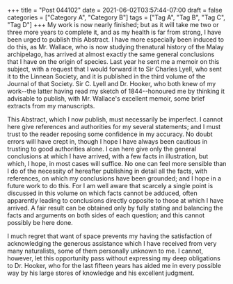 +++
title = "Post 044102"
date = 2021-06-02T03:57:44-07:00
draft = false
categories = ["Category A", "Category B"]
tags = ["Tag A", "Tag B", "Tag C", "Tag D"]
+++
My work is now nearly finished; but as it will take me two or three more years to complete it, and as my health is far from strong, I have been urged to publish this Abstract. I have more especially been induced to do this, as Mr. Wallace, who is now studying thenatural history of the Malay archipelago, has arrived at almost exactly the same general conclusions that I have on the origin of species. Last year he sent me a memoir on this subject, with a request that I would forward it to Sir Charles Lyell, who sent it to the Linnean Society, and it is published in the third volume of the Journal of that Society. Sir C. Lyell and Dr. Hooker, who both knew of my work--the latter having read my sketch of 1844--honoured me by thinking it advisable to publish, with Mr. Wallace's excellent memoir, some brief extracts from my manuscripts.

This Abstract, which I now publish, must necessarily be imperfect. I cannot here give references and authorities for my several statements; and I must trust to the reader reposing some confidence in my accuracy. No doubt errors will have crept in, though I hope I have always been cautious in trusting to good authorities alone. I can here give only the general conclusions at which I have arrived, with a few facts in illustration, but which, I hope, in most cases will suffice. No one can feel more sensible than I do of the necessity of hereafter publishing in detail all the facts, with references, on which my conclusions have been grounded; and I hope in a future work to do this. For I am well aware that scarcely a single point is discussed in this volume on which facts cannot be adduced, often apparently leading to conclusions directly opposite to those at which I have arrived. A fair result can be obtained only by fully stating and balancing the facts and arguments on both sides of each question; and this cannot possibly be here done.

I much regret that want of space prevents my having the satisfaction of acknowledging the generous assistance which I have received from very many naturalists, some of them personally unknown to me. I cannot, however, let this opportunity pass without expressing my deep obligations to Dr. Hooker, who for the last fifteen years has aided me in every possible way by his large stores of knowledge and his excellent judgment.
